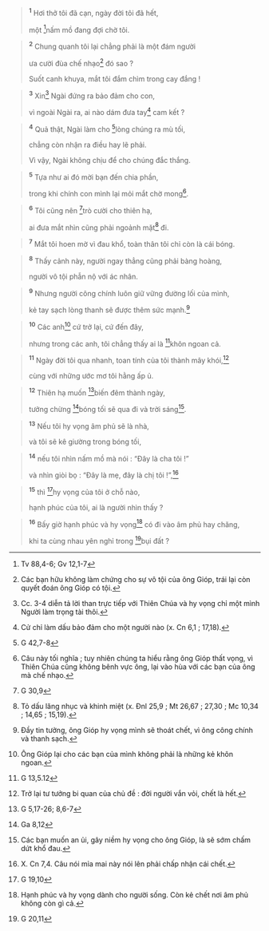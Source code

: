 
> <sup><b>1</b></sup> Hơi thở tôi đã cạn, ngày đời tôi đã hết,
> 
> một [^1*]nấm mồ đang đợi chờ tôi.
>


> <sup><b>2</b></sup> Chung quanh tôi lại chẳng phải là một đám người
> 
> ưa cười đùa chế nhạo[^1] đó sao ?
> 
> Suốt canh khuya, mắt tôi đắm chìm trong cay đắng !
>


> <sup><b>3</b></sup> Xin[^2] Ngài đứng ra bảo đảm cho con,
> 
> vì ngoài Ngài ra, ai nào dám đưa tay[^3] cam kết ?
>


> <sup><b>4</b></sup> Quả thật, Ngài làm cho [^2*]lòng chúng ra mù tối,
> 
> chẳng còn nhận ra điều hay lẽ phải.
> 
> Vì vậy, Ngài không chịu để cho chúng đắc thắng.
>


> <sup><b>5</b></sup> Tựa như ai đó mời bạn đến chia phần,
> 
> trong khi chính con mình lại mỏi mắt chờ mong[^4].
>


> <sup><b>6</b></sup> Tôi cũng nên [^3*]trò cười cho thiên hạ,
> 
> ai đưa mắt nhìn cũng phải ngoảnh mặt[^5] đi.
>


> <sup><b>7</b></sup> Mắt tôi hoen mờ vì đau khổ, toàn thân tôi chỉ còn là cái bóng.
>


> <sup><b>8</b></sup> Thấy cảnh này, người ngay thẳng cũng phải bàng hoàng,
> 
> người vô tội phẫn nộ với ác nhân.
>


> <sup><b>9</b></sup> Nhưng người công chính luôn giữ vững đường lối của mình,
> 
> kẻ tay sạch lòng thanh sẽ được thêm sức mạnh.[^6]
>


> <sup><b>10</b></sup> Các anh[^7] cứ trở lại, cứ đến đây,
> 
> nhưng trong các anh, tôi chẳng thấy ai là [^4*]khôn ngoan cả.
>


> <sup><b>11</b></sup> Ngày đời tôi qua nhanh, toan tính của tôi thành mây khói,[^8]
> 
> cùng với những ước mơ tôi hằng ấp ủ.
>


> <sup><b>12</b></sup> Thiên hạ muốn [^5*]biến đêm thành ngày,
> 
> tưởng chừng [^6*]bóng tối sẽ qua đi và trời sáng[^9].
>


> <sup><b>13</b></sup> Nếu tôi hy vọng âm phủ sẽ là nhà,
> 
> và tôi sẽ kê giường trong bóng tối,
>


> <sup><b>14</b></sup> nếu tôi nhìn nấm mồ mà nói : “Đây là cha tôi !”
> 
> và nhìn giòi bọ : “Đây là mẹ, đây là chị tôi !”,[^10]
>


> <sup><b>15</b></sup> thì [^7*]hy vọng của tôi ở chỗ nào,
> 
> hạnh phúc của tôi, ai là người nhìn thấy ?
>


> <sup><b>16</b></sup> Bấy giờ hạnh phúc và hy vọng[^11] có đi vào âm phủ hay chăng,
> 
> khi ta cùng nhau yên nghỉ trong [^8*]bụi đất ?
>

[^1]: Các bạn hữu không làm chứng cho sự vô tội của ông Gióp, trái lại còn quyết đoán ông Gióp có tội.
[^2]: Cc. 3-4 diễn tả lời than trực tiếp với Thiên Chúa và hy vọng chỉ một mình Người làm trọng tài thôi.
[^3]: Cử chỉ làm dấu bảo đảm cho một người nào (x. Cn 6,1 ; 17,18).
[^4]: Câu này tối nghĩa ; tuy nhiên chúng ta hiểu rằng ông Gióp thất vọng, vì Thiên Chúa cũng không bênh vực ông, lại vào hùa với các bạn của ông mà chế nhạo.
[^5]: Tỏ dấu lăng nhục và khinh miệt (x. Đnl 25,9 ; Mt 26,67 ; 27,30 ; Mc 10,34 ; 14,65 ; 15,19).
[^6]: Đầy tin tưởng, ông Gióp hy vọng mình sẽ thoát chết, vì ông công chính và thanh sạch.
[^7]: Ông Gióp lại cho các bạn của mình không phải là những kẻ khôn ngoan.
[^8]: Trở lại tư tưởng bi quan của chủ đề : đời người vắn vỏi, chết là hết.
[^9]: Các bạn muốn an ủi, gây niềm hy vọng cho ông Gióp, là sẽ sớm chấm dứt khổ đau.
[^10]: X. Cn 7,4. Câu nói mỉa mai này nói lên phải chấp nhận cái chết.
[^11]: Hạnh phúc và hy vọng dành cho người sống. Còn kẻ chết nơi âm phủ không còn gì cả.
[^1*]: Tv 88,4-6; Gv 12,1-7
[^2*]: G 42,7-8
[^3*]: G 30,9
[^4*]: G 13,5.12
[^5*]: G 5,17-26; 8,6-7
[^6*]: Ga 8,12
[^7*]: G 19,10
[^8*]: G 20,11

